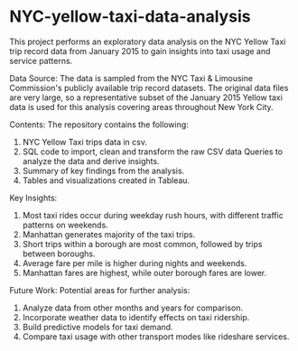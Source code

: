 # NYC-yellow-taxi-data-analysis
This project performs an exploratory data analysis on the NYC Yellow Taxi trip record data from January 2015 to gain insights into taxi usage and service patterns.

Data Source:
The data is sampled from the NYC Taxi & Limousine Commission's publicly available trip record datasets. The original data files are very large, so a representative subset of the January 2015 Yellow taxi data is used for this analysis covering areas throughout New York City.

Contents:
   The repository contains the following:
1. NYC Yellow Taxi trips data in csv.
2. SQL code to import, clean and transform the raw CSV data Queries to analyze the data and derive insights.
3. Summary of key findings from the analysis.
4. Tables and visualizations created in Tableau.

Key Insights:
1. Most taxi rides occur during weekday rush hours, with different traffic patterns on weekends.
2. Manhattan generates majority of the taxi trips.
3. Short trips within a borough are most common, followed by trips between boroughs.
4. Average fare per mile is higher during nights and weekends.
5. Manhattan fares are highest, while outer borough fares are lower.

Future Work:
Potential areas for further analysis:
1. Analyze data from other months and years for comparison.
2. Incorporate weather data to identify effects on taxi ridership.
3. Build predictive models for taxi demand.
4. Compare taxi usage with other transport modes like rideshare services.
